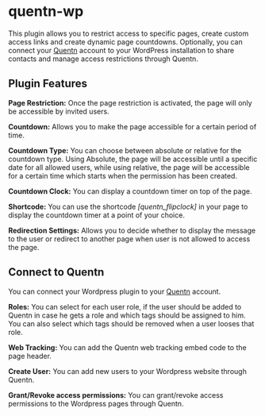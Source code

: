 # quentn-wp
This plugin allows you to restrict access to specific pages, create custom access links and create dynamic page countdowns.
Optionally, you can connect your [Quentn](https://quentn.com) account to your WordPress installation to share contacts and manage
access restrictions through Quentn.

## Plugin Features 
    
**Page Restriction:** Once the page restriction is activated, the page will only be accessible by invited users.

**Countdown:** Allows you to make the page accessible for a certain period of time.

**Countdown Type:** You can choose between absolute or relative for the countdown type. Using Absolute, the page will be accessible until a specific date for all allowed users,
 while using relative, the page will be accessible for a certain time which starts when the permission has been created.  

**Countdown Clock:** You can display a countdown timer on top of the page.

**Shortcode:** You can use the shortcode *[quentn_flipclock]* in your page to display the countdown timer at a point of your choice.

**Redirection Settings:** Allows you to decide whether to display the message to the user or redirect to another page when user is not allowed to access the page.

   
## Connect to Quentn 

You can connect your Wordpress plugin to your [Quentn](https://quentn.com) account.
    
**Roles:** You can select for each user role, if the user should be added to Quentn in case he gets a role and which tags should be assigned to him.
You can also select which tags should be removed when a user looses that role. 

**Web Tracking:** You can add the Quentn web tracking embed code to the page header. 

**Create User:** You can add new users to your Wordpress website through Quentn.

**Grant/Revoke access permissions:** You can grant/revoke access permissions to the Wordpress pages through Quentn.
